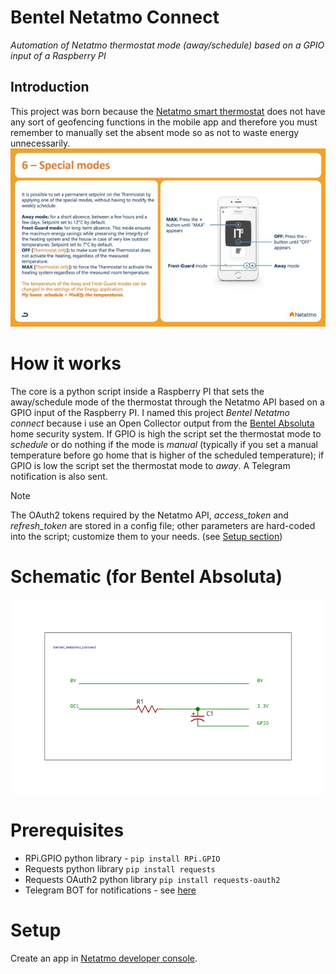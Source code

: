 # Bentel Netatmo Connect
*Automation of Netatmo thermostat mode (away/schedule) based on a GPIO input of a Raspberry PI*
## Introduction
This project was born because the [Netatmo smart thermostat](https://www.netatmo.com/it-it/smart-thermostat) does not have any sort of geofencing functions in the mobile app and therefore you must remember to manually set the absent mode so as not to waste energy unnecessarily.
![Away mode](https://github.com/giacy86/bentel_netatmo_connect/blob/5dd52b1f3eff4c47f5ec212c15a1331fd104158d/resources/Screenshot%202023-12-28%20alle%2008.36.56%20-%20dimensioni%20medie.jpeg)
# How it works
The core is a python script inside a Raspberry PI that sets the away/schedule mode of the thermostat through the Netatmo API based on a GPIO input of the Raspberry PI.
I named this project *Bentel Netatmo connect* because i use an Open Collector output from the [Bentel Absoluta](https://www.bentelsecurity.com/index.php?n=products&o=view&id=388) home security system.
If GPIO is high the script set the thermostat mode to *schedule* or do nothing if the mode is *manual* (typically if you set a manual temperature before go home that is higher of the scheduled temperature); if GPIO is low the script set the thermostat mode to *away*.
A Telegram notification is also sent.

> [!NOTE]
> The OAuth2 tokens required by the Netatmo API, *access_token* and *refresh_token* are stored in a config file; other parameters are hard-coded into the script; customize them to your needs. (see [Setup section](https://github.com/giacy86/bentel_netatmo_connect/blob/main/README.md#setup))

# Schematic (for Bentel Absoluta)
![schematic](resources/bentel_netatmo_connect_v1_Schematic.svg)
# Prerequisites

 - RPi.GPIO python library - `pip install RPi.GPIO`
 - Requests python library `pip install requests`
 - Requests OAuth2 python library `pip install requests-oauth2`
 - Telegram BOT for notifications - see [here](https://core.telegram.org/bots/tutorial)
 # Setup
 Create an app in [Netatmo developer console](https://dev.netatmo.com/).
